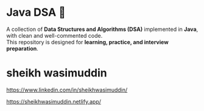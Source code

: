 # Java DSA 🚀

A collection of **Data Structures and Algorithms (DSA)** implemented in **Java**, with clean and well-commented code.  
This repository is designed for **learning, practice, and interview preparation**.

# sheikh wasimuddin

https://www.linkedin.com/in/sheikhwasimuddin/

https://sheikhwasimuddin.netlify.app/
